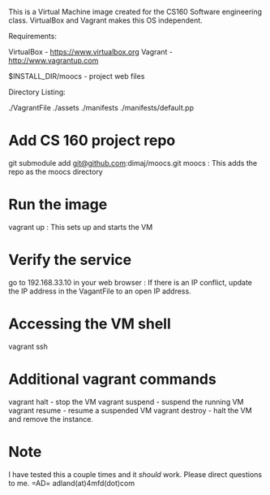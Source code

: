 This is a Virtual Machine image created for the CS160 Software engineering class. VirtualBox and Vagrant makes this OS independent.

Requirements:

VirtualBox - https://www.virtualbox.org
Vagrant - http://www.vagrantup.com

$INSTALL_DIR/moocs - project web files

Directory Listing:

./VagrantFile
./assets
./manifests
./manifests/default.pp

Add CS 160 project repo
=======================
 git submodule add git@github.com:dimaj/moocs.git moocs
: This adds the repo as the moocs directory

Run the image
=============
 vagrant up
: This sets up and starts the VM

Verify the service
==================
 go to 192.168.33.10 in your web browser
: If there is an IP conflict, update the IP address in the VagantFile to an open IP address.

Accessing the VM shell
======================
 vagrant ssh

Additional vagrant commands
===========================
 vagrant halt - stop the VM
 vagrant suspend - suspend the running VM
 vagrant resume - resume a suspended VM
 vagrant destroy - halt the VM and remove the instance.

Note
====
I have tested this a couple times and it *should* work. Please direct questions to me. =AD= adland(at)4mfd(dot)com


